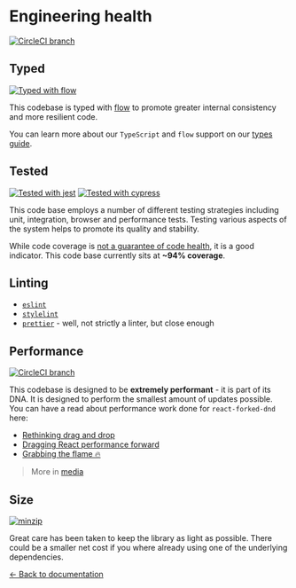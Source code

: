 # Engineering health

[![CircleCI branch](https://img.shields.io/circleci/project/github/100terres/react-forked-dnd/master.svg)](https://circleci.com/gh/100terres/react-forked-dnd/tree/master)

## Typed

[![Typed with flow](https://img.shields.io/badge/typed%20with-flow-brightgreen.svg?style=flat)](https://flow.org/)

This codebase is typed with [flow](https://flow.org) to promote greater internal consistency and more resilient code.

You can learn more about our `TypeScript` and `flow` support on our [types guide](/docs/guides/types.md).

## Tested

[![Tested with jest](https://img.shields.io/badge/tested_with-jest-99424f.svg)](https://www.npmjs.com/package/react-forked-dnd) [![Tested with cypress](https://img.shields.io/badge/tested%20with-cypress-brightgreen.svg?style=flat)](https://www.cypress.io/)

This code base employs a number of different testing strategies including unit, integration, browser and performance tests. Testing various aspects of the system helps to promote its quality and stability.

While code coverage is [not a guarantee of code health](https://stackoverflow.com/a/90021/1374236), it is a good indicator. This code base currently sits at **~94% coverage**.

## Linting

- [`eslint`](https://eslint.org/)
- [`stylelint`](https://github.com/stylelint/stylelint)
- [`prettier`](https://github.com/prettier/prettier) - well, not strictly a linter, but close enough

## Performance

[![CircleCI branch](https://img.shields.io/badge/speed-blazing%20%F0%9F%94%A5-brightgreen.svg?style=flat)](https://circleci.com/gh/100terres/react-forked-dnd/tree/master)

This codebase is designed to be **extremely performant** - it is part of its DNA. It is designed to perform the smallest amount of updates possible. You can have a read about performance work done for `react-forked-dnd` here:

- [Rethinking drag and drop](https://medium.com/@alexandereardon/rethinking-drag-and-drop-d9f5770b4e6b)
- [Dragging React performance forward](https://medium.com/@alexandereardon/dragging-react-performance-forward-688b30d40a33)
- [Grabbing the flame 🔥](https://medium.com/@alexandereardon/grabbing-the-flame-290c794fe852)

> More in [media](/docs/support/media.md)

## Size

[![minzip](https://img.shields.io/bundlephobia/minzip/react-forked-dnd.svg)](https://www.npmjs.com/package/react-forked-dnd)

Great care has been taken to keep the library as light as possible. There could be a smaller net cost if you where already using one of the underlying dependencies.

[← Back to documentation](/README.md#documentation-)
